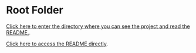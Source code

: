 # Root Folder

[Click here to enter the directory where you can see the project and read the README.](naman_bhandari_capstone).

[Click here to access the README directly](naman_bhandari_capstone/README.md).